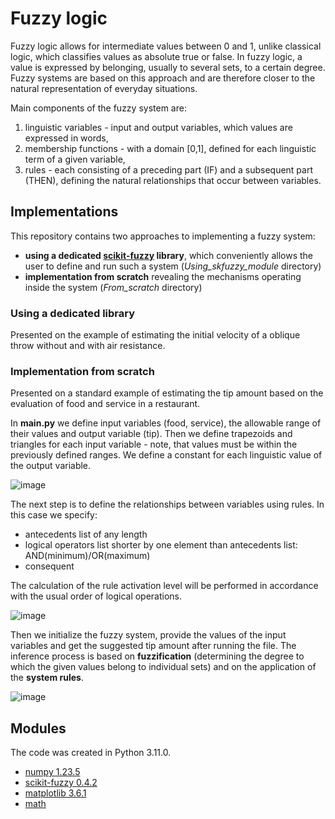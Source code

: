 # Fuzzy logic

Fuzzy logic allows for intermediate values ​​between 0 and 1, unlike classical logic, which classifies values ​​as absolute true or false. In fuzzy logic, a value is expressed by belonging, usually to several sets, to a certain degree. Fuzzy systems are based on this approach and are therefore closer to the natural representation of everyday situations.

Main components of the fuzzy system are:
1. linguistic variables - input and output variables, which values ​​are expressed in words,
2. membership functions - with a domain ​​\[0,1\], defined for each linguistic term of a given variable,
3. rules - each consisting of a preceding part (IF) and a subsequent part (THEN), defining the natural relationships that occur between variables.

## Implementations

This repository contains two approaches to implementing a fuzzy system:
 * **using a dedicated [scikit-fuzzy](https://pythonhosted.org/scikit-fuzzy/userguide/getting_started.html) library**, which conveniently allows the user to define and run such a system (*Using_skfuzzy_module* directory)
 * **implementation from scratch** revealing the mechanisms operating inside the system (*From_scratch* directory)

### Using a dedicated library
Presented on the example of estimating the initial velocity of a oblique throw without and with air resistance.

### Implementation from scratch
Presented on a standard example of estimating the tip amount based on the evaluation of food and service in a restaurant.

In **main.py** we define input variables (food, service), the allowable range of their values and output variable (tip). Then we define trapezoids and triangles for each input variable - note, that values ​​must be within the previously defined ranges. We define a constant for each linguistic value of the output variable.

![image](https://github.com/user-attachments/assets/fdf68e15-d9b4-495d-8096-b4a699e7b8c2)

The next step is to define the relationships between variables using rules. In this case we specify:
- antecedents list of any length
- logical operators list shorter by one element than antecedents list: AND(minimum)/OR(maximum)
- consequent

The calculation of the rule activation level will be performed in accordance with the usual order of logical operations.

![image](https://github.com/user-attachments/assets/6c093372-c7c3-43ef-8af3-b986cf09590a)

Then we initialize the fuzzy system, provide the values ​​of the input variables and get the suggested tip amount after running the file. The inference process is based on **fuzzification** (determining the degree to which the given values ​​belong to individual sets) and on the application of the **system rules**.

![image](https://github.com/user-attachments/assets/6e3901b5-6ceb-472c-853b-4957431a387a)

## Modules
The code was created in Python 3.11.0.
- [numpy 1.23.5](https://numpy.org/)
- [scikit-fuzzy 0.4.2](https://pythonhosted.org/scikit-fuzzy/userguide/getting_started.html)
- [matplotlib 3.6.1](https://matplotlib.org/3.5.3/api/_as_gen/matplotlib.pyplot.html)
- [math](https://docs.python.org/3/library/math.html)




